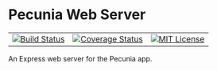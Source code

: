 # Pecunia Web Server

<table>
  <tbody>
    <tr>
      <td>
        <a href="https://travis-ci.com/souyahia/pecunia-web-server">
          <img src="https://travis-ci.com/souyahia/pecunia-web-server.svg?branch=master" alt="Build Status"/>
        </a>
      </td>
      <td>
        <a href="https://coveralls.io/github/souyahia/pecunia-web-server?branch=master">
          <img src="https://coveralls.io/repos/github/souyahia/pecunia-web-server/badge.svg?branch=master" alt="Coverage Status"/>
        </a>
      </td>
      <td>
        <a href="https://github.com/souyahia/pecunia-web-server/blob/master/LICENSE">
          <img src="https://img.shields.io/badge/License-MIT-blue.svg" alt="MIT License"/>
        </a>
      </td>
  </tr>
  </tbody>
</table>

An Express web server for the Pecunia app.

[//]: # (docker-compose -f ./docker-compose.test.yaml up --abort-on-container-exit --exit-code-from pecunia-web-server)